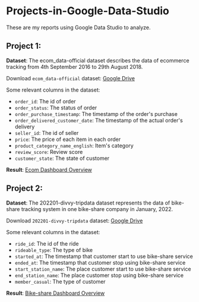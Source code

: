 # Projects-in-Google-Data-Studio

These are my reports using Google Data Studio to analyze.

## Project 1: 

__Dataset__: The ecom_data-official dataset describes the data of ecommerce tracking from 4th September 2016 to 29th August 2018. 

Download `ecom_data-official` dataset: [Google Drive](https://drive.google.com/file/d/1coDP6wUAgSRgvWBnxHt-TEeJ8RfTW7o7/view?usp=sharing)

Some relevant columns in the dataset:

- `order_id`: The id of order
- `order_status`: The status of order
- `order_purchase_timestamp`: The timestamp of the order's purchase
- `order_delivered_customer_date`: The timestamp of the actual order's delivery 
- `seller_id`: The id of seller
- `price`: The price of each item in each order
- `product_category_name_english`: Item's category
- `review_score`: Review score
- `customer_state`: The state of customer 

__Result__: [Ecom Dashboard Overview](https://datastudio.google.com/reporting/b26215d1-0aa9-4dc2-b08d-949963595ea0)

## Project 2:

__Dataset__: The 202201-divvy-tripdata dataset represents the data of bike-share tracking system in one bike-share company in January, 2022. 

Download `202201-divvy-tripdata` dataset: [Google Drive](https://drive.google.com/file/d/193VSn7Nx_TS3TwB4hfNyM9SoXbpnUeW4/view?usp=sharing)

Some relevant columns in the dataset:

- `ride_id`: The id of the ride
- `rideable_type`: The type of bike
- `started_at`: The timestamp that customer start to use bike-share service 
- `ended_at`: The timestamp that customer stop using bike-share service
- `start_station_name`: The place customer start to use bike-share service
- `end_station_name`: The place customer stop using bike-share service
- `member_casual`: The type of customer

__Result__: [Bike-share Dashboard Overview](https://datastudio.google.com/reporting/a783b6e6-6e92-4c42-aad7-86e1a385b6d8)
